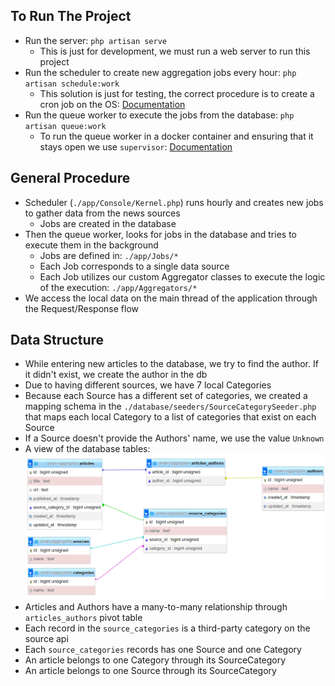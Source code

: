 ## To Run The Project
- Run the server: ```php artisan serve```
  - This is just for development, we must run a web server to run this project
- Run the scheduler to create new aggregation jobs every hour: ```php artisan schedule:work```
  - This solution is just for testing, the correct procedure is to create a cron job on the OS: [Documentation](https://laravel.com/docs/10.x/scheduling#running-the-scheduler)
- Run the queue worker to execute the jobs from the database: ```php artisan queue:work```
  - To run the queue worker in a docker container and ensuring that it stays open we use ```supervisor```: [Documentation](https://laravel.com/docs/10.x/queues#supervisor-configuration)

## General Procedure
- Scheduler (```./app/Console/Kernel.php```) runs hourly and creates new jobs to gather data from the news sources
  - Jobs are created in the database
- Then the queue worker, looks for jobs in the database and tries to execute them in the background
  - Jobs are defined in: ```./app/Jobs/*```
  - Each Job corresponds to a single data source
  - Each Job utilizes our custom Aggregator classes to execute the logic of the execution: ```./app/Aggregators/*```
- We access the local data on the main thread of the application through the Request/Response flow

## Data Structure
- While entering new articles to the database, we try to find the author. If it didn't exist, we create the author in the db
- Due to having different sources, we have 7 local Categories
- Because each Source has a different set of categories, we created a mapping schema in the ```./database/seeders/SourceCategorySeeder.php``` that maps each local Category to a list of categories that exist on each Source
- If a Source doesn't provide the Authors' name, we use the value ```Unknown```
- A view of the database tables:
![db schema](./db.png "DB Schema")
- Articles and Authors have a many-to-many relationship through ```articles_authors``` pivot table
- Each record in the ```source_categories``` is a third-party category on the source api
- Each ```source_categories``` records has one Source and one Category
- An article belongs to one Category through its SourceCategory
- An article belongs to one Source through its SourceCategory
